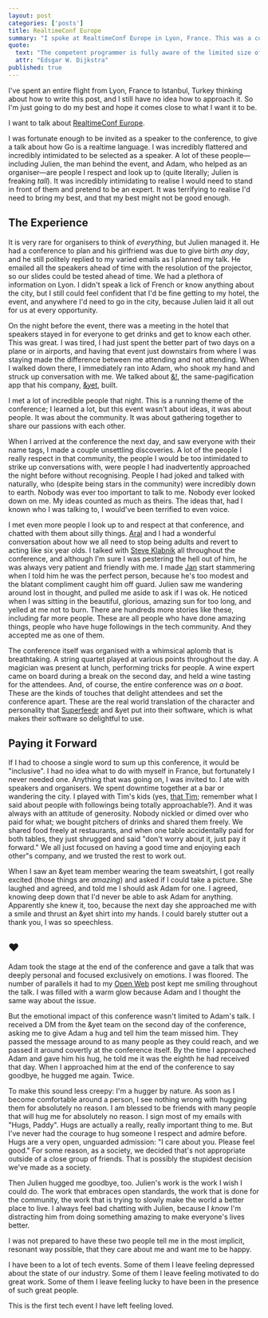 ```yaml
---
layout: post
categories: ['posts']
title: RealtimeConf Europe
summary: "I spoke at RealtimeConf Europe in Lyon, France. This was a conference and an experience with no equal."
quote:
  text: "The competent programmer is fully aware of the limited size of his own skull. He therefore approaches his task with full humility, and avoids clever tricks like the plague."
  attr: "Edsgar W. Dijkstra"
published: true
---
```


I&apos;ve spent an entire flight from Lyon, France to Istanbul, Turkey thinking about how to write this post, and I still have no idea how to approach it. So I&apos;m just going to do my best and hope it comes close to what I want it to be.

I want to talk about [RealtimeConf Europe](http://www.realtimeconf.eu).

I was fortunate enough to be invited as a speaker to the conference, to give a talk about how Go is a realtime language. I was incredibly flattered and incredibly intimidated to be selected as a speaker. A lot of these people&mdash;including Julien, the man behind the event, and Adam, who helped as an organiser&mdash;are people I respect and look up to (quite literally; Julien is freaking _tall_). It was incredibly intimidating to realise I would need to stand in front of them and pretend to be an expert. It was terrifying to realise I'd need to bring my best, and that my best might not be good enough.

## The Experience

It is very rare for organisers to think of _everything_, but Julien managed it. He had a conference to plan and his girlfriend was due to give birth _any day_, and he still politely replied to my varied emails as I planned my talk. He emailed all the speakers ahead of time with the resolution of the projector, so our slides could be tested ahead of time. We had a plethora of information on Lyon. I didn&apos;t speak a lick of French or know anything about the city, but I still could feel confident that I&apos;d be fine getting to my hotel, the event, and anywhere I&apos;d need to go in the city, because Julien laid it all out for us at every opportunity.

On the night before the event, there was a meeting in the hotel that speakers stayed in for everyone to get drinks and get to know each other. This was great. I was tired, I had just spent the better part of two days on a plane or in airports, and having that event just downstairs from where I was staying made the difference between me attending and not attending. When I walked down there, I immediately ran into Adam, who shook my hand and struck up conversation with me. We talked about [&amp;!](http://andbang.com), the same-pagification app that his company, [&amp;yet](http://andyet.com), built.

I met a lot of incredible people that night. This is a running theme of the conference; I learned a lot, but this event wasn&apos;t about ideas, it was about people. It was about the community. It was about gathering together to share our passions with each other.

When I arrived at the conference the next day, and saw everyone with their name tags, I made a couple unsettling discoveries. A lot of the people I really respect in that community, the people I would be too intimidated to strike up conversations with, were people I had inadvertently approached the night before without recognising. People I had joked and talked with naturally, who (despite being stars in the community) were incredibly down to earth. Nobody was ever too important to talk to me. Nobody ever looked down on me. My ideas counted as much as theirs. The ideas that, had I known who I was talking to, I would&apos;ve been terrified to even voice.

I met even more people I look up to and respect at that conference, and chatted with them about silly things. [Aral](https://twitter.com/aral) and I had a wonderful conversation about how we all need to stop being adults and revert to acting like six year olds. I talked with [Steve Klabnik](https://twitter.com/steveklabnik) all throughout the conference, and although I&apos;m sure I was pestering the hell out of him, he was always very patient and friendly with me. I made [Jan](https://twitter.com/janl) start stammering when I told him he was the perfect person, because he&apos;s too modest and the blatant compliment caught him off guard. Julien saw me wandering around lost in thought, and pulled me aside to ask if I was ok. He noticed when I was sitting in the beautiful, glorious, amazing sun for too long, and yelled at me not to burn. There are hundreds more stories like these, including far more people. These are all people who have done amazing things, people who have huge followings in the tech community. And they accepted me as one of them.

The conference itself was organised with a whimsical aplomb that is breathtaking. A string quartet played at various points throughout the day. A magician was present at lunch, performing tricks for people. A wine expert came on board during a break on the second day, and held a wine tasting for the attendees. And, of course, the entire conference was _on a boat_. These are the kinds of touches that delight attendees and set the conference apart. These are the real world translation of the character and personality that [Superfeedr](http://superfeedr.com) and &amp;yet put into their software, which is what makes their software so delightful to use.

## Paying it Forward

If I had to choose a single word to sum up this conference, it would be &quot;inclusive&quot;. I had no idea what to do with myself in France, but fortunately I never needed one. Anything that was going on, I was invited to. I ate with speakers and organisers. We spent downtime together at a bar or wandering the city. I played with Tim&apos;s kids (yes, [that Tim](https://twitter.com/creationix); remember what I said about people with followings being totally approachable?). And it was always with an attitude of generosity. Nobody nickled or dimed over who paid for what; we bought pitchers of drinks and shared them freely. We shared food freely at restaurants, and when one table accidentally paid for both tables, they just shrugged and said &quot;don&apos;t worry about it, just pay it forward.&quot; We all just focused on having a good time and enjoying each other&quot;s company, and we trusted the rest to work out.

When I saw an &amp;yet team member wearing the team sweatshirt, I got really excited (those things are _amazing_) and asked if I could take a picture. She laughed and agreed, and told me I should ask Adam for one. I agreed, knowing deep down that I&apos;d never be able to ask Adam for anything. Apparently she knew it, too, because the next day she approached me with a smile and thrust an &amp;yet shirt into my hands. I could barely stutter out a thank you, I was so speechless.

## &hearts;

Adam took the stage at the end of the conference and gave a talk that was deeply personal and focused exclusively on emotions. I was floored. The number of parallels it had to my [Open Web](/posts/open-web) post kept me smiling throughout the talk. I was filled with a warm glow because Adam and I thought the same way about the issue.

But the emotional impact of this conference wasn&apos;t limited to Adam&apos;s talk. I received a DM from the &amp;yet team on the second day of the conference, asking me to give Adam a hug and tell him the team missed him. They passed the message around to as many people as they could reach, and we passed it around covertly at the conference itself. By the time I approached Adam and gave him his hug, he told me it was the eighth he had received that day. When I approached him at the end of the conference to say goodbye, he hugged me again. Twice.

To make this sound less creepy: I&apos;m a hugger by nature. As soon as I become comfortable around a person, I see nothing wrong with hugging them for absolutely no reason. I am blessed to be friends with many people that will hug me for absolutely no reason. I sign most of my emails with &quot;Hugs, Paddy&quot;. Hugs are actually a really, really important thing to me. But I&apos;ve never had the courage to hug someone I respect and admire before. Hugs are a very open, unguarded admission: &quot;I care about you. Please feel good.&quot; For some reason, as a society, we decided that&apos;s not appropriate outside of a close group of friends. That is possibly the stupidest decision we&apos;ve made as a society.

Then Julien hugged me goodbye, too. Julien&apos;s work is the work I wish I could do. The work that embraces open standards, the work that is done for the community, the work that is trying to slowly make the world a better place to live. I always feel bad chatting with Julien, because I _know_ I&apos;m distracting him from doing something amazing to make everyone&apos;s lives better.

I was not prepared to have these two people tell me in the most implicit, resonant way possible, that they care about me and want me to be happy.

I have been to a lot of tech events. Some of them I leave feeling depressed about the state of our industry. Some of them I leave feeling motivated to do great work. Some of them I leave feeling lucky to have been in the presence of such great people.

This is the first tech event I have left feeling loved.